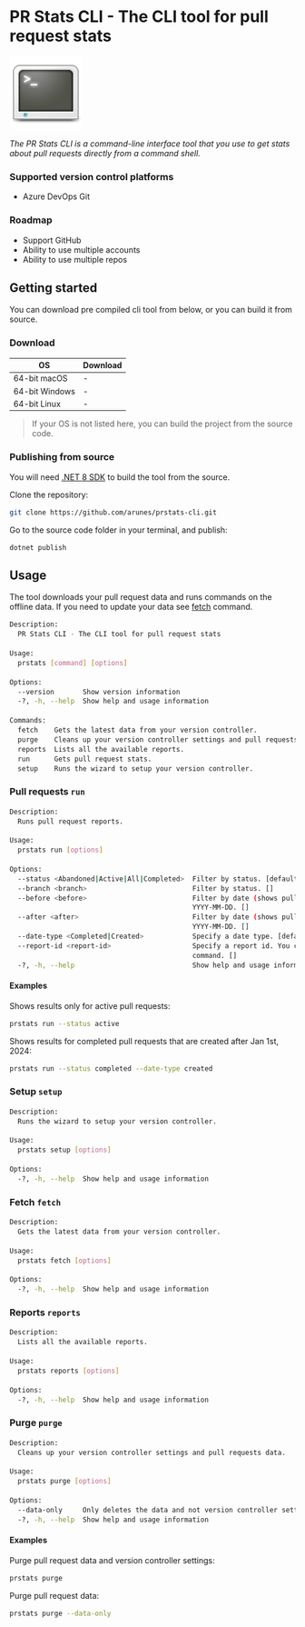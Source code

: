 # PR Stats CLI - The CLI tool for pull request stats

![PR Stats CLI logo](terminal.png)

_The PR Stats CLI is a command-line interface tool that you use to get stats about pull requests directly from a command shell._

### Supported version control platforms

- Azure DevOps Git

### Roadmap
- Support GitHub
- Ability to use multiple accounts
- Ability to use multiple repos


## Getting started

You can download pre compiled cli tool from below, or you can build it from source.

### Download

| OS             | Download |
| -------------- | -------- |
| 64-bit macOS   | -        |
| 64-bit Windows | -        |
| 64-bit Linux   | -        |

> If your OS is not listed here, you can build the project from the source code.

### Publishing from source

You will need [.NET 8 SDK](https://dotnet.microsoft.com/en-us/download/dotnet/8.0) to build the tool from the source.

Clone the repository:

```bash
git clone https://github.com/arunes/prstats-cli.git
```

Go to the source code folder in your terminal, and publish:

```
dotnet publish
```

## Usage

The tool downloads your pull request data and runs commands on the offline data. If you need to update your data see [fetch](#fetch-fetch) command.

```bash
Description:
  PR Stats CLI - The CLI tool for pull request stats

Usage:
  prstats [command] [options]

Options:
  --version       Show version information
  -?, -h, --help  Show help and usage information

Commands:
  fetch    Gets the latest data from your version controller.
  purge    Cleans up your version controller settings and pull requests data.
  reports  Lists all the available reports.
  run      Gets pull request stats.
  setup    Runs the wizard to setup your version controller.
```

### Pull requests `run`

```bash
Description:
  Runs pull request reports.

Usage:
  prstats run [options]

Options:
  --status <Abandoned|Active|All|Completed>  Filter by status. [default: Completed]
  --branch <branch>                          Filter by status. []
  --before <before>                          Filter by date (shows pull requests before and on. Date format must be in
                                             YYYY-MM-DD. []
  --after <after>                            Filter by date (shows pull requests after and on. Date format must be in
                                             YYYY-MM-DD. []
  --date-type <Completed|Created>            Specify a date type. [default: Completed]
  --report-id <report-id>                    Specify a report id. You can get list of reports by running `reports`
                                             command. []
  -?, -h, --help                             Show help and usage information
```

#### Examples

Shows results only for active pull requests:

```bash
prstats run --status active
```

Shows results for completed pull requests that are created after Jan 1st, 2024:

```bash
prstats run --status completed --date-type created
```

### Setup `setup`

```bash
Description:
  Runs the wizard to setup your version controller.

Usage:
  prstats setup [options]

Options:
  -?, -h, --help  Show help and usage information
```

### Fetch `fetch`

```bash
Description:
  Gets the latest data from your version controller.

Usage:
  prstats fetch [options]

Options:
  -?, -h, --help  Show help and usage information
```

### Reports `reports`

```bash
Description:
  Lists all the available reports.

Usage:
  prstats reports [options]

Options:
  -?, -h, --help  Show help and usage information
```

### Purge `purge`

```bash
Description:
  Cleans up your version controller settings and pull requests data.

Usage:
  prstats purge [options]

Options:
  --data-only     Only deletes the data and not version controller settings. [default: False]
  -?, -h, --help  Show help and usage information
```

#### Examples

Purge pull request data and version controller settings:

```bash
prstats purge
```

Purge pull request data:

```bash
prstats purge --data-only
```
